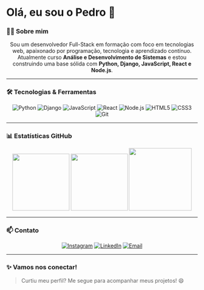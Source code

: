 <h1>Olá, eu sou o Pedro 👋 </h1>

### 👨‍💻 Sobre mim

<div align="center">
  
<p>Sou um desenvolvedor Full-Stack em formação com foco em tecnologias web, apaixonado por programação, tecnologia e aprendizado contínuo.  
Atualmente curso <strong>Análise e Desenvolvimento de Sistemas</strong> e estou construindo uma base sólida com <strong>Python, Django, JavaScript, React e Node.js</strong>. </p>

</div>

---

### 🛠️ Tecnologias & Ferramentas

<div align="center">
  
![Python](https://img.shields.io/badge/Python-3776AB?style=for-the-badge&logo=python&logoColor=white)
![Django](https://img.shields.io/badge/Django-092E20?style=for-the-badge&logo=django&logoColor=white)
![JavaScript](https://img.shields.io/badge/JavaScript-F7DF1E?style=for-the-badge&logo=javascript&logoColor=black)
![React](https://img.shields.io/badge/React-20232A?style=for-the-badge&logo=react&logoColor=61DAFB)
![Node.js](https://img.shields.io/badge/Node.js-339933?style=for-the-badge&logo=nodedotjs&logoColor=white)
![HTML5](https://img.shields.io/badge/HTML5-E34F26?style=for-the-badge&logo=html5&logoColor=white)
![CSS3](https://img.shields.io/badge/CSS3-1572B6?style=for-the-badge&logo=css3&logoColor=white)
![Git](https://img.shields.io/badge/Git-F05032?style=for-the-badge&logo=git&logoColor=white)

</div>

---

### 📊 Estatísticas GitHub

<div align="center">

<img height="150em" src="https://github-readme-stats.vercel.app/api?username=pedroszdev&show_icons=true&theme=tokyonight&hide_border=true&count_private=true"/>
<img height="150em" src="https://streak-stats.demolab.com?user=pedroszdev&theme=tokyonight&hide_border=true"/>
<img height="165em" src="https://github-readme-stats.vercel.app/api/top-langs/?username=pedroszdev&layout=compact&theme=tokyonight&hide_border=true"/>

</div>

---

### 📫 Contato

<div align="center">

[![Instagram](https://img.shields.io/badge/Instagram-E4405F?style=for-the-badge&logo=instagram&logoColor=white)](https://www.instagram.com/pedro__manoel)
[![LinkedIn](https://img.shields.io/badge/LinkedIn-blue?style=for-the-badge&logo=linkedin&logoColor=white)](https://www.linkedin.com/in/pedrosouza7)
[![Email](https://img.shields.io/badge/-Gmail-%23333?style=for-the-badge&logo=gmail&logoColor=white)](mailto:ps6711534@gmail.com)

</div>

---

### ✨ Vamos nos conectar!

> Curtiu meu perfil? Me segue para acompanhar meus projetos! 😄

